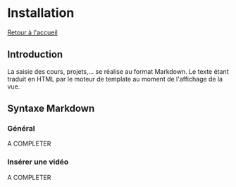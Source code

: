 # Installation
[Retour à l'accueil](index.md)

## Introduction 
La saisie des cours, projets,... se réalise au format Markdown. Le texte étant traduit en HTML par le moteur de template au moment de l'affichage de la vue.

## Syntaxe Markdown
### Général
  A COMPLETER
### Insérer une vidéo
  A COMPLETER
